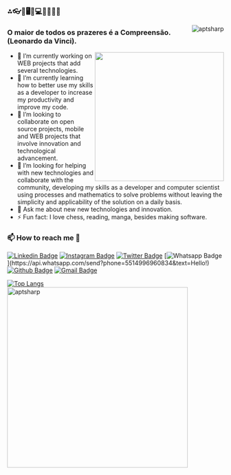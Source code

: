 ### ⁂👓🧮🖥👾💻📲📱🤖😎

<img align="right" src="https://komarev.com/ghpvc/?username=aptsharp&label=Profile%views&color=green&style=flat" alt="aptsharp"/>

### O maior de todos os prazeres é a Compreensão.(Leonardo da Vinci).

<img src="https://user-images.githubusercontent.com/6175226/90264801-05778b00-de28-11ea-8034-bb35cd0ed0db.gif" width="300" align="right">

- 🔭 I’m currently working on WEB projects that add several technologies.
- 🌱 I’m currently learning how to better use my skills as a developer to increase my productivity and improve my code.
- 👯 I’m looking to collaborate on open source projects, mobile and WEB projects that involve innovation and technological advancement.
- 🤔 I’m looking for helping with new technologies and collaborate with the community, developing my skills as a developer and computer scientist using processes and mathematics to solve problems without leaving the simplicity and applicability of the solution on a daily basis.
- 💬 Ask me about new new technologies and innovation.
- ⚡ Fun fact: I love chess, reading, manga, besides making software.

### 📫 How to reach me 💬

[![Linkedin Badge](https://img.shields.io/badge/-LinkedIn-blue?style=flat-square&logo=Linkedin&logoColor=white&link=https://www.linkedin.com/in/afonso-simao/)](https://www.linkedin.com/in/afonso-simao/)
[![Instagram Badge](https://img.shields.io/badge/-Instagram-red?style=flat-square&logo=Instagram&logoColor=white&link=https://www.instagram.com/afonso2120/)](https://www.instagram.com/afonso2120/)
[![Twitter Badge](https://img.shields.io/badge/-Twitter-DCDCDC?style=flat-square&logo=Twitter&logoColor=blue&link=https://twitter.com/Afonso12149401)](https://twitter.com/Afonso12149401)
[![Whatsapp Badge](https://img.shields.io/badge/-Whatsapp-4CA143?style=flat-square&labelColor=4CA143&logo=whatsapp&logoColor=white&link=https://api.whatsapp.com/send?phone=5514996960834&text=Hello!)](https://api.whatsapp.com/send?phone=5514996960834&text=Hello!)
[![Github Badge](https://img.shields.io/badge/-Github-000?style=flat-square&logo=Github&logoColor=white&link=https://github.com/aptsharp)](https://github.com/aptsharp)
[![Gmail Badge](https://img.shields.io/badge/-Gmail-c14438?style=flat-square&logo=Gmail&logoColor=white&link=mailto:afonso.raffael@gmail.com)](mailto:afonso.raffael@gmail.com)

[![Top Langs](https://github-readme-stats.vercel.app/api/top-langs/?username=aptsharp&layout=compact&theme=vue)](https://github.com/anuraghazra/github-readme-stats)
&nbsp;<img width="420" src="https://github-readme-stats.vercel.app/api?username=aptsharp&theme=vue&show_icons=true" alt="aptsharp"/>
